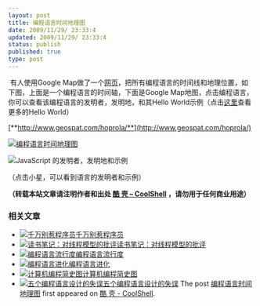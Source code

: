 ```yaml
---
layout: post
title: 编程语言时间地理图
date: 2009/11/29/ 23:33:4
updated: 2009/11/29/ 23:33:4
status: publish
published: true
type: post
---
```



 有人使用Google Map做了一个[网页](http://www.geospat.com/hoprola/)，把所有编程语言的时间线和地理位置，如下图，上面是一个编程语言的时间轴，下面是Google Map地图，点击编程语言，你可以查看该编程语言的发明者，发明地，和其Hello World示例（点击[这里](https://coolshell.cn/articles/169.html)查看更多的Hello World）


[**http://www.geospat.com/hoprola/**](http://www.geospat.com/hoprola/)  

[![编程语言时间地理图](https://coolshell.cn/wp-content/uploads/2009/11/programming_language_timeline.jpg "编程语言时间地理图（点击看大图）")](https://coolshell.cn/wp-content/uploads/2009/11/programming_language_timeline.jpg)


![JavaScript 的发明者，发明地和示例](https://coolshell.cn/wp-content/uploads/2009/11/programming_language_timeline_javascript.jpg "JavaScript 的发明者，发明地和示例")


（点击小星，可以看到语言的发明者和示例）




**（转载本站文章请注明作者和出处 [酷 壳 – CoolShell](https://coolshell.cn/) ，请勿用于任何商业用途）**



### 相关文章

* [![千万别惹程序员 ](https://coolshell.cn/wp-content/uploads/2012/02/programming-language-150x150.jpg)](https://coolshell.cn/articles/6639.html)[千万别惹程序员](https://coolshell.cn/articles/6639.html)
* [![读书笔记：对线程模型的批评](https://coolshell.cn/wp-content/plugins/wordpress-23-related-posts-plugin/static/thumbs/14.jpg)](https://coolshell.cn/articles/4626.html)[读书笔记：对线程模型的批评](https://coolshell.cn/articles/4626.html)
* [![编程语言流行度](https://coolshell.cn/wp-content/uploads/2010/12/rank_scatter1-150x150.png)](https://coolshell.cn/articles/3385.html)[编程语言流行度](https://coolshell.cn/articles/3385.html)
* [![编程语言进化](https://coolshell.cn/wp-content/uploads/2010/10/language-evolution-150x150.jpg)](https://coolshell.cn/articles/3100.html)[编程语言进化](https://coolshell.cn/articles/3100.html)
* [![计算机编程简史图](https://coolshell.cn/wp-content/uploads/2010/07/aboutprogramming04.eng_-150x150.jpg)](https://coolshell.cn/articles/2724.html)[计算机编程简史图](https://coolshell.cn/articles/2724.html)
* [![五个编程语言设计的失误](https://coolshell.cn/wp-content/plugins/wordpress-23-related-posts-plugin/static/thumbs/22.jpg)](https://coolshell.cn/articles/2598.html)[五个编程语言设计的失误](https://coolshell.cn/articles/2598.html)
The post [编程语言时间地理图](https://coolshell.cn/articles/1863.html) first appeared on [酷 壳 - CoolShell](https://coolshell.cn).